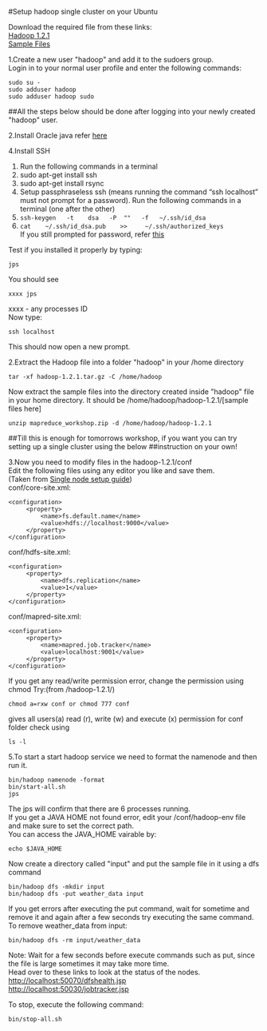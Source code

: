 #Setup hadoop single cluster on your Ubuntu

Download the required file from these links:  
[Hadoop 1.2.1](https://archive.apache.org/dist/hadoop/core/hadoop-1.2.1/hadoop-1.2.1.tar.gz)  
[Sample Files](https://drive.google.com/file/d/0B3ao8wGOP6diZXRnTE5YVEx6UXc/view?usp=sharing)

1.Create a new user "hadoop" and add it to the sudoers group.  
Login in to your normal user profile and enter the following commands:
```
sudo su -
sudo adduser hadoop
sudo adduser hadoop sudo
```
##All the steps below should be done after logging into your newly created "hadoop" user.

2.Install Oracle java refer [here](https://github.com/pavitrakumar78/-BD-HadoopStuff/blob/master/JavaSetup.md)

4.Install SSH  
   1. Run the following commands in a terminal
   2. sudo apt-get install ssh
   3. sudo apt-get install rsync
   4. Setup passphraseless ssh (means running the command “ssh localhost” must not prompt for a password). Run the following commands in a terminal (one after the other)
   5. ```ssh-keygen   -t    dsa   -P  ""   -f   ~/.ssh/id_dsa```
   6. ```cat    ~/.ssh/id_dsa.pub    >>     ~/.ssh/authorized_keys```  
If you still prompted for password, refer [this](https://drive.google.com/file/d/0B7leFFFlwGgQY09vbnNkNktaTHc/view?usp=sharing)

Test if you installed it properly by typing:  
```
jps
```
You should see  
```
xxxx jps
```
xxxx - any processes ID  
Now type:
```
ssh localhost
```
This should now open a new prompt.

2.Extract the Hadoop file into a folder "hadoop" in your /home directory
```
tar -xf hadoop-1.2.1.tar.gz -C /home/hadoop
```
Now extract the sample files into the directory created inside "hadoop" file in your home directory.
It should be /home/hadoop/hadoop-1.2.1/[sample files here]
```
unzip mapreduce_workshop.zip -d /home/hadoop/hadoop-1.2.1
```
##Till this is enough for tomorrows workshop, if you want you can try setting up a single cluster using the below
##instruction on your own!

3.Now you need to modify files in the hadoop-1.2.1/conf  
Edit the following files using any editor you like and save them.  
(Taken from [Single node setup guide](http://hadoop.apache.org/docs/r1.2.1/single_node_setup.html))  
conf/core-site.xml:
```
<configuration>
     <property>
         <name>fs.default.name</name>
         <value>hdfs://localhost:9000</value>
     </property>
</configuration>
```

conf/hdfs-site.xml:
```
<configuration>
     <property>
         <name>dfs.replication</name>
         <value>1</value>
     </property>
</configuration>
```

conf/mapred-site.xml:
```
<configuration>
     <property>
         <name>mapred.job.tracker</name>
         <value>localhost:9001</value>
     </property>
</configuration>
```
If you get any read/write permission error, change the permission using chmod
Try:(from /hadoop-1.2.1/)
```
chmod a=rxw conf or chmod 777 conf
```
gives all users(a) read (r), write (w) and execute (x) permission for conf folder
check using
```
ls -l
```

5.To start a start hadoop service we need to format the namenode and then run it.
```
bin/hadoop namenode -format
bin/start-all.sh
jps
```
The jps will confirm that there are 6 processes running.  
If you get a JAVA HOME not found error, edit your /conf/hadoop-env file and make sure to set the correct path.  
You can access the JAVA_HOME vairable by:  
```
echo $JAVA_HOME
```
Now create a directory called "input" and put the sample file in it using a dfs command
```
bin/hadoop dfs -mkdir input
bin/hadoop dfs -put weather_data input
```
If you get errors after executing the put command, wait for sometime and remove it and again after a few seconds try executing the same command.  
To remove weather_data from input:  
```
bin/hadoop dfs -rm input/weather_data
```
Note: Wait for a few seconds before execute commands such as put, since the file is large sometimes it may take more time.  
Head over to these links to look at the status of the nodes.  
[http://localhost:50070/dfshealth.jsp](http://localhost:50070/dfshealth.jsp)  
[http://localhost:50030/jobtracker.jsp](http://localhost:50030/jobtracker.jsp)

To stop, execute the following command:
```
bin/stop-all.sh
```
